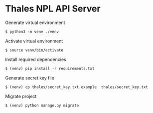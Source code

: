 # Thales NPL API Server

Generate virtual environment
```
$ python3 -m venv ./venv
```

Activate virtual environment
```
$ source venv/bin/activate
```

Install required dependencies
```
$ (venv) pip install -r requirements.txt
```

Generate secret key file 
```
$ (venv) cp thales/secret_key.txt.example  thales/secret_key.txt
```

Migrate project
```
$ (venv) python manage.py migrate
```